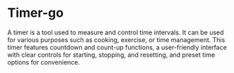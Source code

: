 # Timer-go
A timer is a tool used to measure and control time intervals. It can be used for various purposes such as cooking, exercise, or time management. This timer features countdown and count-up functions, a user-friendly interface with clear controls for starting, stopping, and resetting, and preset time options for convenience.
